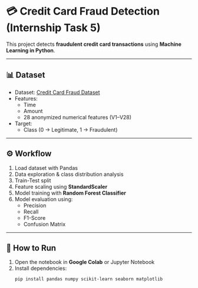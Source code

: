 # 💳 Credit Card Fraud Detection (Internship Task 5)

This project detects **fraudulent credit card transactions** using **Machine Learning in Python**.  

---

## 📊 Dataset
- Dataset: [Credit Card Fraud Dataset](https://www.kaggle.com/mlg-ulb/creditcardfraud)  
- Features:  
  - Time  
  - Amount  
  - 28 anonymized numerical features (V1–V28)  
- Target:  
  - Class (0 → Legitimate, 1 → Fraudulent)  

---

## ⚙️ Workflow
1. Load dataset with Pandas  
2. Data exploration & class distribution analysis  
3. Train-Test split  
4. Feature scaling using **StandardScaler**  
5. Model training with **Random Forest Classifier**  
6. Model evaluation using:
   - Precision  
   - Recall  
   - F1-Score  
   - Confusion Matrix  

---

## 🚀 How to Run
1. Open the notebook in **Google Colab** or Jupyter Notebook  
2. Install dependencies:
   ```bash
   pip install pandas numpy scikit-learn seaborn matplotlib

